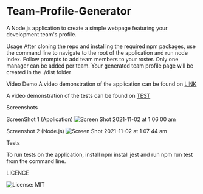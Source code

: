 # Team-Profile-Generator

A Node.js application to create a simple webpage featuring your development team's profile.

Usage
After cloning the repo and installing the required npm packages, use the command line to navigate to the root of the application and run node index. 
Follow prompts to add team members to your roster. Only one manager can be added per team. 
Your generated team profile page will be created in the ./dist folder


Video Demo
A video demonstration of the application can be found on [LINK](https://youtu.be/GiXJzY6eiQs)

A video demonstration of the tests can be found on [TEST](https://youtu.be/D9yTuFcSd4c)

Screenshots


ScreenShot 1 (Application)
![Screen Shot 2021-11-02 at 1 06 00 am](https://user-images.githubusercontent.com/88652187/139688665-cb62a4d2-0238-441e-82d5-1fa31f75091b.png)


Screenshot 2 (Node.js)
![Screen Shot 2021-11-02 at 1 07 44 am](https://user-images.githubusercontent.com/88652187/139688714-551fe609-c966-459e-ada9-e35dda3c02f1.png)


Tests


To run tests on the application, install
npm install jest
and run npm run test from the command line.


LICENCE

![License: MIT](https://img.shields.io/badge/License-MIT-yellow.svg)
